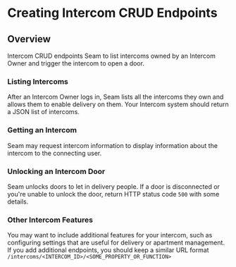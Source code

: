 # Creating Intercom CRUD Endpoints

## Overview
Intercom CRUD endpoints Seam to list intercoms owned by an Intercom Owner and trigger the intercom to open a door.

### Listing Intercoms
After an Intercom Owner logs in, Seam lists all the intercoms they own and allows them to enable delivery on them. Your Intercom system should return a JSON list of intercoms.

### Getting an Intercom
Seam may request intercom information to display information about the intercom to the connecting user.

### Unlocking an Intercom Door
Seam unlocks doors to let in delivery people. If a door is disconnected or you're unable to unlock the door, return HTTP status code `500` with some details.

### Other Intercom Features
You may want to include additional features for your intercom, such as configuring settings that are useful for delivery or apartment management. If you add additional endpoints, you should keep a similar URL format `/intercoms/<INTERCOM_ID>/<SOME_PROPERTY_OR_FUNCTION>`

